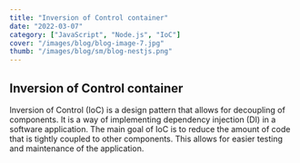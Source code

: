 ```yaml
---
title: "Inversion of Control container"
date: "2022-03-07"
category: ["JavaScript", "Node.js", "IoC"]
cover: "/images/blog/blog-image-7.jpg"
thumb: "/images/blog/sm/blog-nestjs.png"
---
```


## Inversion of Control container

Inversion of Control (IoC) is a design pattern that allows for decoupling of components. It is a way of implementing dependency injection (DI) in a software application. The main goal of IoC is to reduce the amount of code that is tightly coupled to other components. This allows for easier testing and maintenance of the application.